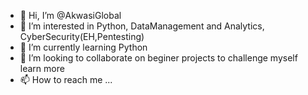 - 👋 Hi, I’m @AkwasiGlobal
- 👀 I’m interested in Python, DataManagement and Analytics, CyberSecurity(EH,Pentesting)
- 🌱 I’m currently learning Python
- 💞️ I’m looking to collaborate on beginer projects to challenge myself learn more
- 📫 How to reach me ...

<!---
AkwasiGlobal/AkwasiGlobal is a ✨ special ✨ repository because its `README.md` (this file) appears on your GitHub profile.
You can click the Preview link to take a look at your changes.
--->

